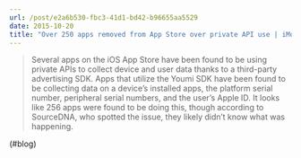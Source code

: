 ```yaml
---
url: /post/e2a6b530-fbc3-41d1-bd42-b96655aa5529
date: 2015-10-20
title: "Over 250 apps removed from App Store over private API use | iMore"
---
```


> Several apps on the iOS App Store have been found to be using private APIs to collect device and user data thanks to a third-party advertising SDK. Apps that utilize the Youmi SDK have been found to be collecting data on a device&#8217;s installed apps, the platform serial number, peripheral serial numbers, and the user&#8217;s Apple ID. It looks like 256 apps were found to be doing this, though according to SourceDNA, who spotted the issue, they likely didn&#8217;t know what was happening. 



(#blog)